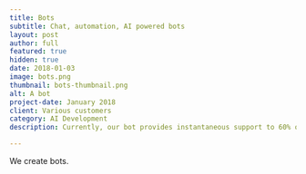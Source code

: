 ```yaml
---
title: Bots
subtitle: Chat, automation, AI powered bots
layout: post
author: full
featured: true
hidden: true
date: 2018-01-03
image: bots.png
thumbnail: bots-thumbnail.png
alt: A bot
project-date: January 2018
client: Various customers
category: AI Development
description: Currently, our bot provides instantaneous support to 60% of all chatting customers, and has reduced our queued visitors by over 50%.

---
```


We create bots.